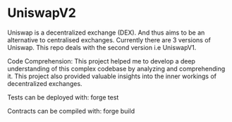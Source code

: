 # UniswapV2

Uniswap is a decentralized exchange (DEX). And thus aims to be an alternative to centralised exchanges. Currently there are 3 versions of Uniswap. This repo deals with the second version i.e UniswapV1.

Code Comprehension: This project helped me to develop a deep understanding of this complex codebase by analyzing and comprehending it. This project also provided valuable insights into the inner workings of decentralized exchanges.

Tests can be deployed with: forge test

Contracts can be compiled with: forge build